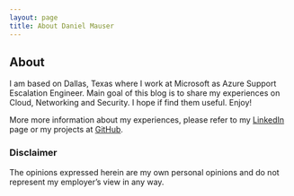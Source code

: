 ```yaml
---
layout: page
title: About Daniel Mauser
---
```

## About
I am based on Dallas, Texas where I work at Microsoft as Azure Support Escalation Engineer.
Main goal of this blog is to share my experiences on Cloud, Networking and Security. I hope if find them useful.
Enjoy!

More more information about my experiences, please refer to my [LinkedIn](https://www.linkedin.com/in/damauser/) page or my projects at [GitHub](https://github.com/dmauser).

### Disclaimer
The opinions expressed herein are my own personal opinions and do not represent my employer’s view in any way.